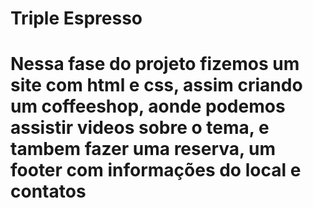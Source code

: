 # Triple Espresso

# Nessa fase do projeto fizemos um site com html e css, assim criando um coffeeshop, aonde podemos assistir videos sobre o tema, e tambem fazer uma reserva, um footer com informações do local e contatos
